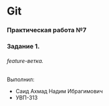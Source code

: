 # Git
### Практическая работа №7
### Задание 1.
###### feature-ветка.

Выполнил:
* Саид Ахмад Надим Ибрагимович
* УВП-313